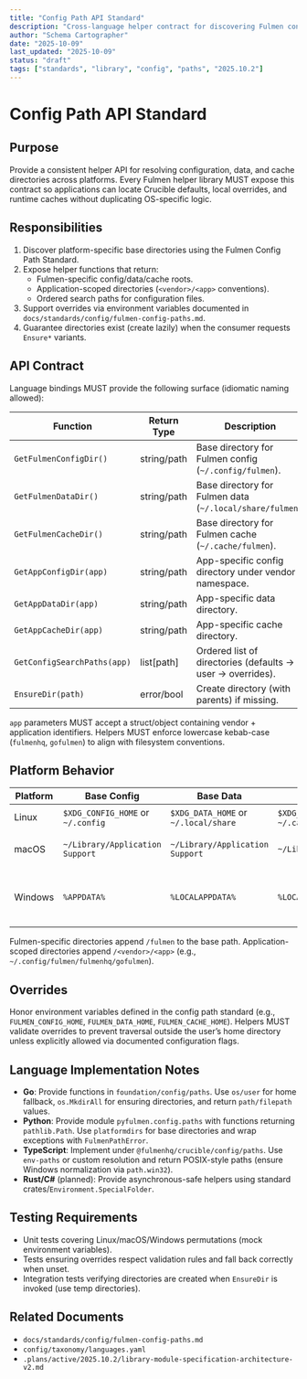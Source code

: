 ```yaml
---
title: "Config Path API Standard"
description: "Cross-language helper contract for discovering Fulmen configuration, data, and cache directories"
author: "Schema Cartographer"
date: "2025-10-09"
last_updated: "2025-10-09"
status: "draft"
tags: ["standards", "library", "config", "paths", "2025.10.2"]
---
```


# Config Path API Standard

## Purpose

Provide a consistent helper API for resolving configuration, data, and cache directories across platforms.
Every Fulmen helper library MUST expose this contract so applications can locate Crucible defaults, local
overrides, and runtime caches without duplicating OS-specific logic.

## Responsibilities

1. Discover platform-specific base directories using the Fulmen Config Path Standard.
2. Expose helper functions that return:
   - Fulmen-specific config/data/cache roots.
   - Application-scoped directories (`<vendor>/<app>` conventions).
   - Ordered search paths for configuration files.
3. Support overrides via environment variables documented in `docs/standards/config/fulmen-config-paths.md`.
4. Guarantee directories exist (create lazily) when the consumer requests `Ensure*` variants.

## API Contract

Language bindings MUST provide the following surface (idiomatic naming allowed):

| Function                    | Return Type | Description                                                |
| --------------------------- | ----------- | ---------------------------------------------------------- |
| `GetFulmenConfigDir()`      | string/path | Base directory for Fulmen config (`~/.config/fulmen`).     |
| `GetFulmenDataDir()`        | string/path | Base directory for Fulmen data (`~/.local/share/fulmen`).  |
| `GetFulmenCacheDir()`       | string/path | Base directory for Fulmen cache (`~/.cache/fulmen`).       |
| `GetAppConfigDir(app)`      | string/path | App-specific config directory under vendor namespace.      |
| `GetAppDataDir(app)`        | string/path | App-specific data directory.                               |
| `GetAppCacheDir(app)`       | string/path | App-specific cache directory.                              |
| `GetConfigSearchPaths(app)` | list[path]  | Ordered list of directories (defaults → user → overrides). |
| `EnsureDir(path)`           | error/bool  | Create directory (with parents) if missing.                |

`app` parameters MUST accept a struct/object containing vendor + application identifiers. Helpers MUST enforce
lowercase kebab-case (`fulmenhq`, `gofulmen`) to align with filesystem conventions.

## Platform Behavior

| Platform | Base Config                       | Base Data                            | Base Cache                      | Notes                                                                    |
| -------- | --------------------------------- | ------------------------------------ | ------------------------------- | ------------------------------------------------------------------------ |
| Linux    | `$XDG_CONFIG_HOME` or `~/.config` | `$XDG_DATA_HOME` or `~/.local/share` | `$XDG_CACHE_HOME` or `~/.cache` | Respect XDG variables when set.                                          |
| macOS    | `~/Library/Application Support`   | `~/Library/Application Support`      | `~/Library/Caches`              | Config and data share root per Apple guidelines.                         |
| Windows  | `%APPDATA%`                       | `%LOCALAPPDATA%`                     | `%LOCALAPPDATA%/Cache`          | Use `SHGetKnownFolderPath` in Go/C#, `Pathlib` with `APPDATA` in Python. |

Fulmen-specific directories append `/fulmen` to the base path. Application-scoped directories append
`/<vendor>/<app>` (e.g., `~/.config/fulmen/fulmenhq/gofulmen`).

## Overrides

Honor environment variables defined in the config path standard (e.g., `FULMEN_CONFIG_HOME`,
`FULMEN_DATA_HOME`, `FULMEN_CACHE_HOME`). Helpers MUST validate overrides to prevent traversal outside the
user’s home directory unless explicitly allowed via documented configuration flags.

## Language Implementation Notes

- **Go**: Provide functions in `foundation/config/paths`. Use `os/user` for home fallback, `os.MkdirAll` for
  ensuring directories, and return `path/filepath` values.
- **Python**: Provide module `pyfulmen.config.paths` with functions returning `pathlib.Path`. Use `platformdirs`
  for base directories and wrap exceptions with `FulmenPathError`.
- **TypeScript**: Implement under `@fulmenhq/crucible/config/paths`. Use `env-paths` or custom resolution and
  return POSIX-style paths (ensure Windows normalization via `path.win32`).
- **Rust/C#** (planned): Provide asynchronous-safe helpers using standard crates/`Environment.SpecialFolder`.

## Testing Requirements

- Unit tests covering Linux/macOS/Windows permutations (mock environment variables).
- Tests ensuring overrides respect validation rules and fall back correctly when unset.
- Integration tests verifying directories are created when `EnsureDir` is invoked (use temp directories).

## Related Documents

- `docs/standards/config/fulmen-config-paths.md`
- `config/taxonomy/languages.yaml`
- `.plans/active/2025.10.2/library-module-specification-architecture-v2.md`
